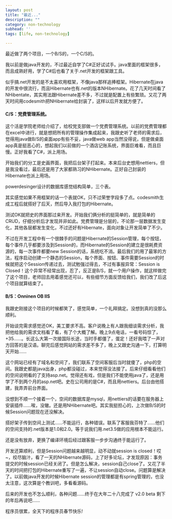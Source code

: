 ```yaml
---
layout: post
title: "最近..."
description: ""
category: non-technology
subhead: ''
tags: [life, non-technology]

---
```


最近做了两个项目，一个B/S的，一个C/S的。

我以前是做java开发的，不过最近自学了C#正好试试手。java里面的框架很多，而且成熟好用，学了C#后也看了关于.net开发的框架跟工具。

似乎搞.net开发的是不太喜欢用框架，不像java那样追捧框架。Hibernate在java的开发中很流行，而且Hibernate也有.net的版本NHibernate。花了几天时间看了NHibentate，其实用法跟Hibernate差不多，不过就是配置上有些繁琐。又花了两天时间用codesmith把NHibernate给封装了，这样以后开发就方便了。

#### C/S：党费管理系统。

这个活是学院老师给介绍了，给校党支部做一个党费管理系统。以前的党费管理都在excel中进行，就是想把所有的管理操作集成起来，我跟史听了老师的需求后，觉得用java做B/S的桌面app有些不妥，java做web app当然没得说，但是做桌面app真是挺恶心的，想起我们以前做的一个酒店记账系统，界面巨难看，而且巨慢。正好我看了C#，派上用场。

开始我们的分工是史画界面，我把后台架子打起来。本来后台史想用nettiers，但是我没看过，最后还是用了大家都熟习的NHibernate。正好自己封装的Hibernate也派上用场。

powerdesinger设计的数据库感觉结构简单，三个表。

其实感觉如果不用框架的话一个表就OK，只不过荣誉字段多了点。codesmith生成工程后就搭好了后天，然后导入我打包的Hibernate。

测试OK就把史的界面那过来开发。开始我们俩分析的挺简单的，就是简单的CRUD，仔细分析后才发现并非如此。党费管理是分层的，不论那一层数据发生变化，其他各层都发生变化，不过还好有Hibernate，面向对象让开发简单了不少。

不过在开发工程中有一个很棘手的问题是Hibernate的Session管理，每个按钮，每个事件几乎都要涉及到Session的，而Hibernate的Session的建立是很耗费资源的，每一次事件都要new Session的话，系统吃不消。最后我们的用了最笨的方法，程序启动创建一个静态的Session，每个界面、按钮、事件需要Session的时候就把这个Session传递过去，测试勉强过得去，不过有事报异常：Session is Closed！这个异常不经常出现，忍了，反正是B/S，就一个用户操作，就这样做完了这个项目，老师回去用着感觉还可以，有些细节方面反馈给我们，我们改了后这个项目就算结束了。

#### B/S：Onninen OB IIS

我跟史刚接这个项目的时候都笑了，感觉简单，一个礼拜搞定。没想到真的没那么顺利。

开始谈完需求感觉还OK，美工要求不高。客户说晚上有人跟我细谈需求分析，我把他给我的需求文档看了看，有了个大概了解。晚上9点电话，一看号码惊了，+35……。长这么大第一次接国际长途，当时手都僵了，蛋定！还好我喂了一声对方回答的是汉语。聊完后感觉网站的需求差不多了，晚上又跟史沟通一下，打算明天开始……

这个网站已经有了域名和空间了，我们联系了空间客服后当时就傻了，php的空间。我跟史都是java出身，php都没碰过，本来觉得没法接了。后来仔细看看他们的空间说明看的了支持asp.net。觉得还有戏，但是我们不能使用java了，还是用学了不到两个月的asp.net吧。史在公司用的是C#，而且用nettiers。后台由他搭建，我弄弄前台界面。

没想到不顺一个接着一个，空间的数据库是mysql，用nettiers的话要在服务器上安装插件……唉，没辙。还是用NHibernate吧。其实我挺担心的，上次做B/S的时候Session问题现在还没解决。

搭好架子传到空间上测试……不能运行，各种错误。联系了客服我芬特了……他们的空间支持的.net版本是1.0和2.0。等于说我们用.net3.5做的应用根本不能运行。

还是没有放弃，更换了编译环境后经过跟客服一步步沟通终于能运行了。

开发还算顺利，但是Session问题越来越明显，动不动就session is closed！哎~，绞尽脑汁，看了一天的NHibernate源码，上了好多论坛，才发现原因：事务提交的时候session已经关闭了。但是怎么解决，session自己close了。又花了半天的时间把打包的Hibernate重写了一遍，不让session自动close。问题算是解决了。以前做java开发的时候Hibernate session的管理都是有spring管理的，也没太注意，这次算是个教训吧，多看看源码。

后来的开发也不怎么顺利，各种问题……终于在大年二十八完成了 v2.0 beta 剩下的年后再说吧……

程序员很累，全天下的程序员春节快乐!

